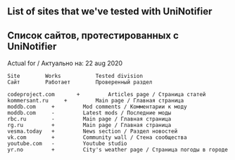 ## List of sites that we've tested with UniNotifier

## Список сайтов, протестированных с UniNotifier


Actual for / Актуально на: 22 aug 2020


```
Site		Works			Tested division
Сайт		Работает		Проверенный раздел

codeproject.com		  +			Articles page / Страница статей
kommersant.ru	  +			Main page / Главная страница
moddb.com	  +			Mod comments / Комментарии к моду
moddb.com	  -			Latest mods / Последние моды
rbc.ru		  -			Main page / Главная страница
rg.ru		  +			Main page / Главная страница
vesma.today	  +			News section / Раздел новостей
vk.com		  +			Community wall / Стена сообщества
youtube.com	  -			Youtube studio
yr.no		  +  		City's weather page / Страница погоды в городе
```
